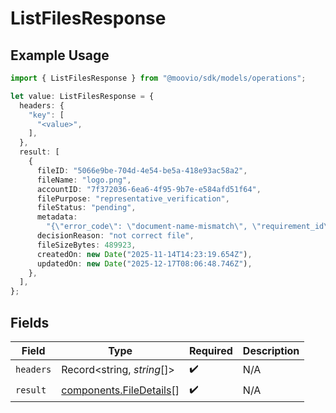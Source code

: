 # ListFilesResponse

## Example Usage

```typescript
import { ListFilesResponse } from "@moovio/sdk/models/operations";

let value: ListFilesResponse = {
  headers: {
    "key": [
      "<value>",
    ],
  },
  result: [
    {
      fileID: "5066e9be-704d-4e54-be5a-418e93ac58a2",
      fileName: "logo.png",
      accountID: "7f372036-6ea6-4f95-9b7e-e584afd51f64",
      filePurpose: "representative_verification",
      fileStatus: "pending",
      metadata:
        "{\"error_code\": \"document-name-mismatch\", \"requirement_id\": \"document.individual.verification\", \"representative_id\": \"c63ab175-251d-497e-a267-7346d087e180\", \"comment\": \"testing comment\"",
      decisionReason: "not correct file",
      fileSizeBytes: 489923,
      createdOn: new Date("2025-11-14T14:23:19.654Z"),
      updatedOn: new Date("2025-12-17T08:06:48.746Z"),
    },
  ],
};
```

## Fields

| Field                                                              | Type                                                               | Required                                                           | Description                                                        |
| ------------------------------------------------------------------ | ------------------------------------------------------------------ | ------------------------------------------------------------------ | ------------------------------------------------------------------ |
| `headers`                                                          | Record<string, *string*[]>                                         | :heavy_check_mark:                                                 | N/A                                                                |
| `result`                                                           | [components.FileDetails](../../models/components/filedetails.md)[] | :heavy_check_mark:                                                 | N/A                                                                |
